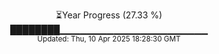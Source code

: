 <p align="center">
⏳Year Progress (27.33 %) <br>
████████▁▁▁▁▁▁▁▁▁▁▁▁▁▁▁▁▁▁▁▁▁▁ <br>
<sub>Updated: Thu, 10 Apr 2025 18:28:30 GMT</sub>
</p>

